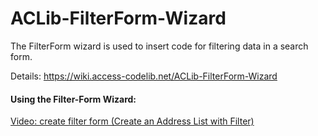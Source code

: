 # ACLib-FilterForm-Wizard

The FilterForm wizard is used to insert code for filtering data in a search form.

Details: https://wiki.access-codelib.net/ACLib-FilterForm-Wizard

#### Using the Filter-Form Wizard:
[Video: create filter form (Create an Address List with Filter)](https://youtu.be/tGX68EXg3xo)
